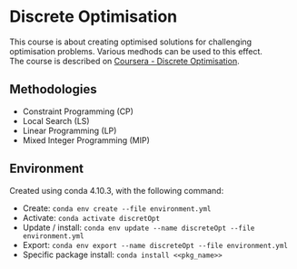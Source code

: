 # Discrete Optimisation

This course is about creating optimised solutions for challenging optimisation problems.  Various medhods can be used to this effect.  
The course is described on [Coursera - Discrete Optimisation](https://www.coursera.org/learn/discrete-optimization/supplement/m0x9h/course-syllabus).

## Methodologies

* Constraint Programming (CP)
* Local Search (LS)
* Linear Programming (LP)
* Mixed Integer Programming (MIP)

## Environment

Created using conda 4.10.3, with the following command:

* Create: `conda env create --file environment.yml`
* Activate: `conda activate discretOpt`
* Update / install: `conda env update --name discreteOpt --file environment.yml`
* Export: `conda env export --name discreteOpt --file environment.yml`
* Specific package install: `conda install <<pkg_name>>`

